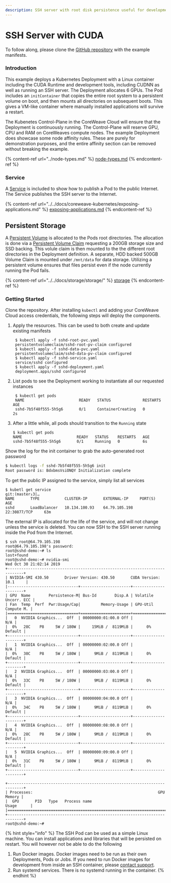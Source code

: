 ```yaml
---
description: SSH server with root disk persistence useful for development and testing
---
```


# SSH Server with CUDA

To follow along, please clone the [GitHub repository](https://github.com/coreweave/kubernetes-cloud/tree/master/cuda-ssh) with the example manifests.

### Introduction

This example deploys a Kubernetes Deployment with a Linux container including the CUDA Runtime and development tools, including CUDNN as well as running an SSH server. The Deployment allocates 6 GPUs. The Pod includes an `initContainer` that copies the entire root system to a persistent volume on boot, and then mounts all directories on subsequent boots. This gives a VM-like container where manually installed applications will survive a restart.

The Kubenetes Control-Plane in the CoreWeave Cloud will ensure that the Deployment is continuously running. The Control-Plane will reserve GPU, CPU and RAM on CoreWeaves compute nodes. The example Deployment does showcase some node affinity rules. These are purely for demonstration purposes, and the entire affinity section can be removed without breaking the example.

{% content-ref url="../node-types.md" %}
[node-types.md](../node-types.md)
{% endcontent-ref %}

### Service

A [Service](https://kubernetes.io/docs/concepts/services-networking/service/) is included to show how to publish a Pod to the public Internet. The Service publishes the SSH server to the Internet.

{% content-ref url="../../docs/coreweave-kubernetes/exposing-applications.md" %}
[exposing-applications.md](../../docs/coreweave-kubernetes/exposing-applications.md)
{% endcontent-ref %}

## Persistent Storage

A [Persistent Volume](https://kubernetes.io/docs/concepts/storage/persistent-volumes/) is allocated to the Pods root directories. The allocation is done via a [Persistent Volume Claim](https://github.com/atlantic-crypto/kubernetes-cloud-examples/blob/master/cuda-ssh/sshd-pvc.yaml) requesting a 200GB storage size and SSD backing. This volule claim is then mounted to the the different root directories in the Deployment definition. A separate, HDD backed 500GB Volume Claim is mounted under `/mnt/data` for data storage. Utilizing a persistent volume ensures that files persist even if the node currently running the Pod fails.

{% content-ref url="../../docs/storage/storage/" %}
[storage](../../docs/storage/storage/)
{% endcontent-ref %}

### Getting Started

Clone the repository. After installing `kubectl` and adding your CoreWeave Cloud access credentials, the following steps will deploy the components.

1.  Apply the resources. This can be used to both create and update existing manifests

    ```
     $ kubectl apply -f sshd-root-pvc.yaml
     persistentvolumeclaim/sshd-root-pv-claim configured
     $ kubectl apply -f sshd-data-pvc.yaml
     persistentvolumeclaim/sshd-data-pv-claim configured
     $ kubectl apply -f sshd-service.yaml
     service/sshd configured
     $ kubectl apply -f sshd-deployment.yaml
     deployment.apps/sshd configured
    ```
2.  List pods to see the Deployment working to instantiate all our requested instances

    ```
     $ kubectl get pods
     NAME                        READY   STATUS              RESTARTS   AGE
     sshd-7b5f48f555-5h5g6       0/1     ContainerCreating   0          2s
    ```
3.  After a little while, all pods should transition to the `Running` state

    ```
    $ kubectl get pods
    NAME                        READY   STATUS    RESTARTS   AGE
    sshd-7b5f48f555-5h5g6       0/1     Running   0          6s
    ```

Show the log for the init container to grab the auto-generated root password

```bash
$ kubectl logs -f sshd-7b5f48f555-5h5g6 init
Root password is: BdxbmsVsiONQY Initialization complete
```

To get the public IP assigned to the service, simply list all services

```
$ kubetl get service                                                                                                                                                                                                                               git:(master↓3|…
NAME       TYPE           CLUSTER-IP       EXTERNAL-IP     PORT(S)          AGE
sshd       LoadBalancer   10.134.100.93    64.79.105.198   22:30877/TCP     63m
```

The external IP is allocated for the life of the service, and will not change unless the service is deleted. You can now SSH to the SSH server running inside the Pod from the Internet.

```
$ ssh root@64.79.105.198
root@64.79.105.198's password:
root@sshd-demo:~# ls
lost+found
root@sshd-demo:~# nvidia-smi
Wed Oct 30 21:02:14 2019
+-----------------------------------------------------------------------------+
| NVIDIA-SMI 430.50       Driver Version: 430.50       CUDA Version: 10.1     |
|-------------------------------+----------------------+----------------------+
| GPU  Name        Persistence-M| Bus-Id        Disp.A | Volatile Uncorr. ECC |
| Fan  Temp  Perf  Pwr:Usage/Cap|         Memory-Usage | GPU-Util  Compute M. |
|===============================+======================+======================|
|   0  NVIDIA Graphics...  Off  | 00000000:01:00.0 Off |                  N/A |
|  0%   28C    P8     5W / 180W |     15MiB /  8119MiB |      0%      Default |
+-------------------------------+----------------------+----------------------+
|   1  NVIDIA Graphics...  Off  | 00000000:02:00.0 Off |                  N/A |
|  0%   30C    P8     5W / 180W |      9MiB /  8119MiB |      0%      Default |
+-------------------------------+----------------------+----------------------+
|   2  NVIDIA Graphics...  Off  | 00000000:03:00.0 Off |                  N/A |
|  0%   33C    P8     5W / 180W |      9MiB /  8119MiB |      0%      Default |
+-------------------------------+----------------------+----------------------+
|   3  NVIDIA Graphics...  Off  | 00000000:04:00.0 Off |                  N/A |
|  0%   34C    P8     5W / 180W |      9MiB /  8119MiB |      0%      Default |
+-------------------------------+----------------------+----------------------+
|   4  NVIDIA Graphics...  Off  | 00000000:08:00.0 Off |                  N/A |
|  0%   28C    P8     5W / 180W |      9MiB /  8119MiB |      0%      Default |
+-------------------------------+----------------------+----------------------+
|   5  NVIDIA Graphics...  Off  | 00000000:09:00.0 Off |                  N/A |
|  0%   31C    P8     5W / 180W |      9MiB /  8119MiB |      0%      Default |
+-------------------------------+----------------------+----------------------+

+-----------------------------------------------------------------------------+
| Processes:                                                       GPU Memory |
|  GPU       PID   Type   Process name                             Usage      |
|=============================================================================|
+-----------------------------------------------------------------------------+
root@sshd-demo:~#
```

{% hint style="info" %}
The SSH Pod can be used as a simple Linux machine. You can install applications and libraries that will be persisted on restart. You will however not be able to do the following

1. Run Docker images. Docker images need to be run as their own Deployments, Pods or Jobs. If you need to run Docker images for development from inside an SSH container, please [contact support](mailto:support@coreweave.com).
2. Run systemd services. There is no systemd running in the container.
{% endhint %}
